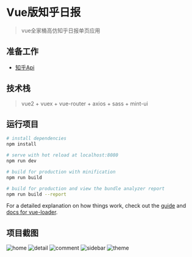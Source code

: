 # Vue版知乎日报

> vue全家桶高仿知乎日报单页应用

## 准备工作 
* [知乎Api](https://github.com/izzyleung/ZhihuDailyPurify/wiki/%E7%9F%A5%E4%B9%8E%E6%97%A5%E6%8A%A5-API-%E5%88%86%E6%9E%90)

## 技术栈
> vue2 + vuex + vue-router + axios + sass + mint-ui


## 运行项目

``` bash
# install dependencies
npm install

# serve with hot reload at localhost:8080
npm run dev

# build for production with minification
npm run build

# build for production and view the bundle analyzer report
npm run build --report
```

For a detailed explanation on how things work, check out the [guide](http://vuejs-templates.github.io/webpack/) and [docs for vue-loader](http://vuejs.github.io/vue-loader).

## 项目截图
![home](./image/z1.png)
![detail](./image/z2.png)
![comment](./image/z3.png)
![sidebar](./image/z4.png)
![theme](./image/z5.png)


